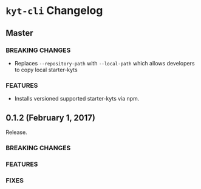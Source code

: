 # `kyt-cli` Changelog

## Master

### BREAKING CHANGES
- Replaces `--repository-path` with  `--local-path` which allows developers to copy local starter-kyts

### FEATURES
- Installs versioned supported starter-kyts via npm.


## 0.1.2 (February 1, 2017)

Release.

### BREAKING CHANGES

### FEATURES

### FIXES
